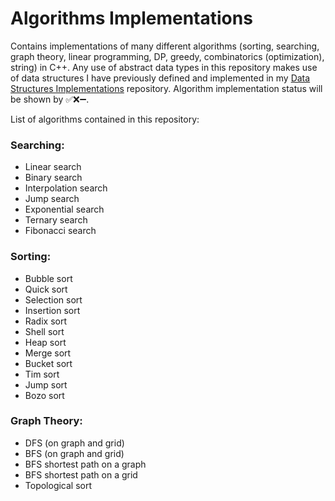 # Algorithms Implementations
Contains implementations of many different algorithms (sorting, searching, graph theory, linear programming, DP, greedy, combinatorics (optimization), string) in C++.
Any use of abstract data types in this repository makes use of data structures I have previously defined and implemented in my [Data Structures Implementations](https://github.com/AtinChing/Data-Structures-Implementations) repository.
Algorithm implementation status will be shown by ✅❌➖.

List of algorithms contained in this repository:
### Searching:
- Linear search
- Binary search
- Interpolation search
- Jump search
- Exponential search
- Ternary search
- Fibonacci search
### Sorting:
- Bubble sort
- Quick sort
- Selection sort
- Insertion sort
- Radix sort
- Shell sort
- Heap sort
- Merge sort
- Bucket sort
- Tim sort
- Jump sort
- Bozo sort
### Graph Theory:
- DFS (on graph and grid)
- BFS (on graph and grid)
- BFS shortest path on a graph
- BFS shortest path on a grid
- Topological sort
